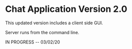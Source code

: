 # Chat Application Version 2.0

This updated version includes a client side GUI. 

Server runs from the command line.

IN PROGRESS -- 03/02/20
